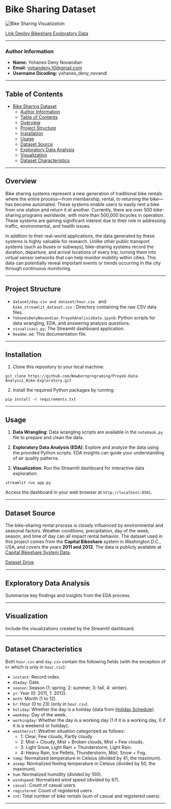 # Bike Sharing Dataset 

![Bike Sharing Visualization](visualisasi.gif)

[Link Deploy Bikeshare Exploratory Data](https://analysisbike.streamlit.app/)

---

### Author Information
- **Name:** Yohanes Deny Novandian
- **Email:** yohandeny.10@gmail.com
- **Username Dicoding:** yohanes_deny_novandi

---

## Table of Contents
- [Bike Sharing Dataset](#bike-sharing-dataset)
    - [Author Information](#author-information)
  - [Table of Contents](#table-of-contents)
  - [Overview](#overview)
  - [Project Structure](#project-structure)
  - [Installation](#installation)
  - [Usage](#usage)
  - [Dataset Source](#dataset-source)
  - [Exploratory Data Analysis](#exploratory-data-analysis)
  - [Visualization](#visualization)
  - [Dataset Characteristics](#dataset-characteristics)

---

## Overview

Bike sharing systems represent a new generation of traditional bike rentals where the entire process—from membership, rental, to returning the bike—has become automated. These systems enable users to easily rent a bike from one station and return it at another. Currently, there are over 500 bike-sharing programs worldwide, with more than 500,000 bicycles in operation. These systems are gaining significant interest due to their role in addressing traffic, environmental, and health issues.

In addition to their real-world applications, the data generated by these systems is highly valuable for research. Unlike other public transport systems (such as buses or subways), bike-sharing systems record the duration, departure, and arrival locations of every trip, turning them into virtual sensor networks that can help monitor mobility within cities. This data can potentially reveal important events or trends occurring in the city through continuous monitoring.

---

## Project Structure
- `dataset/day.csv and dataset/hour.csv ` and ` bike_streamlit_dataset.csv ` : Directory containing the raw CSV data files.
- `YohanesDenyNovandian_ProyekAnalisisData.ipynb`: Python scripts for data wrangling, EDA, and answering analysis questions.
- `visualisasi.py`: The Streamlit dashboard application.
- `Readme.md`: This documentation file.

---

## Installation
1. Clone this repository to your local machine:
```
git clone https://github.com/Newbornprograming/Proyek-Data-Analysis_Bike-Exploratory.git
```
2. Install the required Python packages by running:
```
pip install -r requirements.txt
```
---

## Usage
1. **Data Wrangling**: Data wrangling scripts are available in the `notebook.py` file to prepare and clean the data.

2. **Exploratory Data Analysis (EDA)**: Explore and analyze the data using the provided Python scripts. EDA insights can guide your understanding of air quality patterns.

3. **Visualization**: Run the Streamlit dashboard for interactive data exploration:

```
streamlit run app.py
```
Access the dashboard in your web browser at `http://localhost:8501`.

---

## Dataset Source

The bike-sharing rental process is closely influenced by environmental and seasonal factors. Weather conditions, precipitation, day of the week, season, and time of day can all impact rental behavior. The dataset used in this project comes from the **Capital Bikeshare** system in Washington D.C., USA, and covers the years **2011 and 2012**. The data is publicly available at [Capital Bikeshare System Data](https://capitalbikeshare.com/system-data). 

 [Dataset Drive](https://drive.google.com/file/d/1RaBmV6Q6FYWU4HWZs80Suqd7KQC34diQ/view).

---

## Exploratory Data Analysis
Summarize key findings and insights from the EDA process.

---

## Visualization
Include the visualizations created by the Streamlit dashboard.

---

## Dataset Characteristics

Both `hour.csv` and `day.csv` contain the following fields (with the exception of `hr` which is only in `hour.csv`):

- `instant`: Record index.
- `dteday`: Date.
- `season`: Season (1: spring, 2: summer, 3: fall, 4: winter).
- `yr`: Year (0: 2011, 1: 2012).
- `mnth`: Month (1 to 12).
- `hr`: Hour (0 to 23) (only in `hour.csv`).
- `holiday`: Whether the day is a holiday (data from [Holiday Schedule](http://dchr.dc.gov/page/holiday-schedule)).
- `weekday`: Day of the week.
- `workingday`: Whether the day is a working day (1 if it is a working day, 0 if it is a weekend or holiday).
- `weathersit`: Weather situation categorized as follows:
  - 1: Clear, Few clouds, Partly cloudy.
  - 2: Mist + Cloudy, Mist + Broken clouds, Mist + Few clouds.
  - 3: Light Snow, Light Rain + Thunderstorm, Light Rain.
  - 4: Heavy Rain, Ice Pellets, Thunderstorm, Mist, Snow + Fog.
- `temp`: Normalized temperature in Celsius (divided by 41, the maximum).
- `atemp`: Normalized feeling temperature in Celsius (divided by 50, the maximum).
- `hum`: Normalized humidity (divided by 100).
- `windspeed`: Normalized wind speed (divided by 67).
- `casual`: Count of casual users.
- `registered`: Count of registered users.
- `cnt`: Total number of bike rentals (sum of casual and registered users).

---

